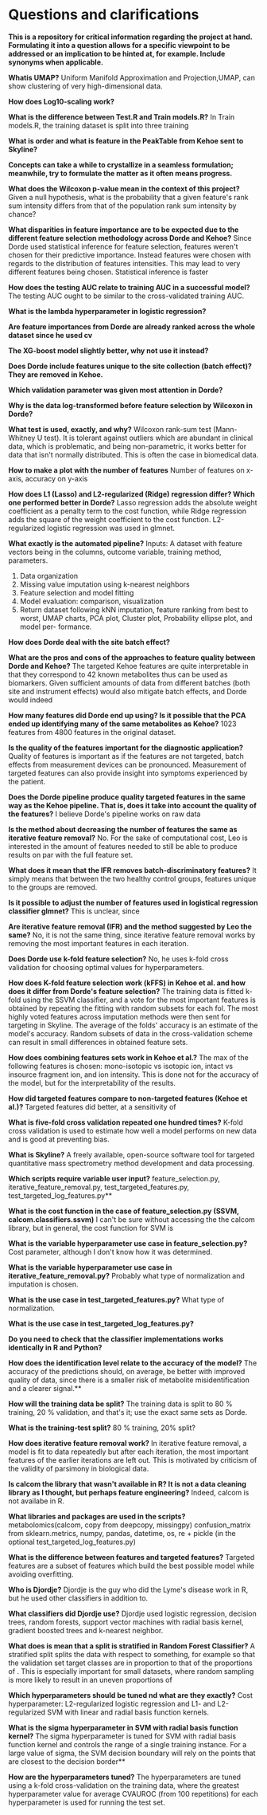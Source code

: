# Questions and clarifications

**This is a repository for critical information regarding the project at hand. Formulating it into a question allows for a specific viewpoint to be addressed or an implication to be hinted at, for example. Include synonyms when applicable.**

**Whatis UMAP?**
Uniform Manifold Approximation and Projection,UMAP, can show clustering of very high-dimensional data. 

**How does Log10-scaling work?**

**What is the difference between Test.R and Train models.R?**
In Train models.R, the training dataset is split into three training

**What is order and what is feature in the PeakTable from Kehoe sent to Skyline?**

**Concepts can take a while to crystallize in a seamless formulation; meanwhile, try to formulate the matter as it often means progress.**

**What does the Wilcoxon p-value mean in the context of this project?**
Given a null hypothesis, what is the probability that a given feature's rank sum intensity differs from that of the population rank sum intensity by chance?

**What disparities in feature importance are to be expected due to the different feature selection methodology across Dorde and Kehoe?**
Since Dorde used statistical inference for feature selection, features weren't chosen for their predictive importance. Instead features were chosen with regards to the distribution of features intensities. This may lead to very different features being chosen.
Statistical inference is faster

**How does the testing AUC relate to training AUC in a successful model?**
The testing AUC ought to be similar to the cross-validated training AUC.

**What is the lambda hyperparameter in logistic regression?**

**Are feature importances from Dorde are already ranked across the whole dataset since he used cv**

**The XG-boost model slightly better, why not use it instead?**

**Does Dorde include features unique to the site collection (batch effect)? They are removed in Kehoe.**

**Which validation parameter was given most attention in Dorde?**

**Why is the data log-transformed before feature selection by Wilcoxon in Dorde?**

**What test is used, exactly, and why?**
Wilcoxon rank-sum test (Mann-Whitney U test). It is tolerant against outliers which are abundant in clinical data, which is problematic, and being non-parametric, it works better for data that isn't normally distributed. This is often the case in biomedical data.

**How to make a plot with the number of features**
Number of features on x-axis, accuracy on y-axis

**How does L1 (Lasso) and L2-regularized (Ridge) regression differ? Which one performed better in Dorde?** Lasso regression adds the absolute weight coefficient as a penalty term to the cost function, while Ridge regression adds the square of the weight coefficient to the cost function.
L2-regularized logistic regression was used in glmnet.

**What exactly is the automated pipeline?**
Inputs: A dataset with feature vectors being in the columns, outcome variable, training method, parameters.
1. Data organization
2. Missing value imputation using k-nearest neighbors
3. Feature selection and model fitting
4. Model evaluation: comparison, visualization
5. Return dataset following kNN imputation, feature ranking from best to worst,
UMAP charts, PCA plot, Cluster plot, Probability ellipse plot, and model per-
formance.

**How does Dorde deal with the site batch effect?**

**What are the pros and cons of the approaches to feature quality between Dorde and Kehoe?**
The targeted Kehoe features are quite interpretable in that they correspond to 42 known metabolites thus can be used as biomarkers. Given sufficient amounts of data from different batches (both site and instrument effects) would also mitigate batch effects, and Dorde would indeed

**How many features did Dorde end up using? Is it possible that the PCA ended up identifying many of the same metabolites as Kehoe?**
1023 features from 4800 features in the original dataset.


**Is the quality of the features important for the diagnostic application?**
Quality of features is important as if the features are not targeted, batch effects from measurement devices can be pronounced. Measurement of targeted features can also provide insight into symptoms experienced by the patient.

**Does the Dorde pipeline produce quality targeted features in the same way as the Kehoe pipeline. That is, does it take into account the quality of the features?**
I believe Dorde's pipeline works on raw data

**Is the method about decreasing the number of features the same as iterative feature removal?**
No. For the sake of computational cost, Leo is interested in the amount of features needed to still be able to produce results on par with the full feature set.

**What does it mean that the IFR removes batch-discriminatory features?**
It simply means that between the two healthy control groups, features unique to the groups are removed.

**Is it possible to adjust the number of features used in logistical regression classifier glmnet?**
This is unclear, since

**Are iterative feature removal (IFR) and the method suggested by Leo the same?**
No, it is not the same thing, since iterative feature removal works by removing the most important features in each iteration.

**Does Dorde use k-fold feature selection?**
No, he uses k-fold cross validation for choosing optimal values for hyperparameters.

**How does K-fold feature selection work (kFFS) in Kehoe et al. and how does it differ from Dorde's feature selection?**
The training data is fitted k-fold using the SSVM classifier, and  a vote for the most important features is obtained by repeating the fitting with random subsets for each fol. The most highly voted features across imputation methods were then sent for targeting in Skyline.
The average of the folds' accuracy is an estimate of the model's accuracy. Random subsets of data in the cross-validation scheme can result in small differences in obtained feature sets.

**How does combining features sets work in Kehoe et al.?**
The max of the following features is chosen: mono-isotopic vs isotopic ion, intact vs insource fragment ion, and ion intensity. This is done not for the accuracy of the model, but for the interpretability of the results.

**How did targeted features compare to non-targeted features (Kehoe et al.)?**
Targeted features did better, at a sensitivity of

**What is five-fold cross validation repeated one hundred times?**
K-fold cross validation is used to estimate how well a model performs on new data and is good at preventing bias.

**What is Skyline?**
 A freely available, open-source software tool for targeted quantitative mass spectrometry method development and data processing.

**Which scripts require variable user input?**
feature_selection.py, iterative_feature_removal.py, test_targeted_features.py, test_targeted_log_features.py**

**What is the cost function in the case of feature_selection.py (SSVM, calcom.classifiers.ssvm)**
I can't be sure without accessing the the calcom library, but in general, the cost function for SVM is

**What is the variable hyperparameter use case in feature_selection.py?**
Cost parameter, although I don't know how it was determined.

**What is the variable hyperparameter use case in iterative_feature_removal.py?**
Probably what type of  normalization and imputation is chosen.

**What is the use case in test_targeted_features.py?**
What type of normalization.

**What is the use case in test_targeted_log_features.py?**

**Do you need to check that the classifier implementations works identically in R and Python?**

**How does the identification level relate to the accuracy of the model?**
The accuracy of the predictions should, on average, be better with improved quality of data, since there is a smaller risk of metabolite misidentification and a clearer signal.**

**How will the training data be split?**
The training data is split to 80 % training, 20 % validation, and that's it; use the exact same sets as Dorde.

**What is the training-test split?**
80 % training, 20% split?

**How does iterative feature removal work?**
In iterative feature removal, a model is fit to data repeatedly but after each iteration, the most important features of the earlier iterations are left out. This is motivated by criticism of the validity of parsimony in biological data.

**Is calcom the library that wasn't available in R? It is not a data cleaning library as I thought, but perhaps feature engineering?**
Indeed, calcom is not availabe in R.

**What libraries and packages are used in the scripts?**
metabolomics(calcom, copy from deepcopy, missingpy) confusion_matrix from sklearn.metrics, numpy, pandas, datetime, os, re + pickle (in the optional test_targeted_log_features.py)

**What is the difference between features and targeted features?**
Targeted features are a subset of features which build the best possible model while avoiding overfitting.

**Who is Djordje?**
Djordje is the guy who did the Lyme's disease work in R, but he used other classifiers in addition to.

**What classifiers did Djordje use?**
Djordje used  logistic regression, decision trees, random forests, support vector machines with radial basis kernel, gradient boosted trees and k-nearest neighbor.

**What does is mean that a split is stratified in Random Forest Classifier?**
A stratified split splits the data with respect to something, for example so that the validation set target classes are in proportion to that of the proportions of . This is especially important for small datasets, where random sampling is more likely to result in an uneven proportions of

**Which hyperparameters should be tuned nd what are they exactly?**
Cost hyperparameter: L2-regularized logistic regression and L1- and L2-regularized SVM with linear and radial basis function kernels.

**What is the sigma hyperparameter in SVM with radial basis function kernel?**
The sigma hyperparameter is tuned for SVM with radial basis function kernel and controls the range of a single training instance. For a large value of sigma, the SVM decision boundary will rely on the points that are closest to the decision border**

 **How are the hyperparameters tuned?**
 The hyperparameters are tuned using a k-fold cross-validation on the training data, where the greatest hyperparameter value for average CVAUROC (from 100 repetitions) for each hyperparameter is used for running the test set.
